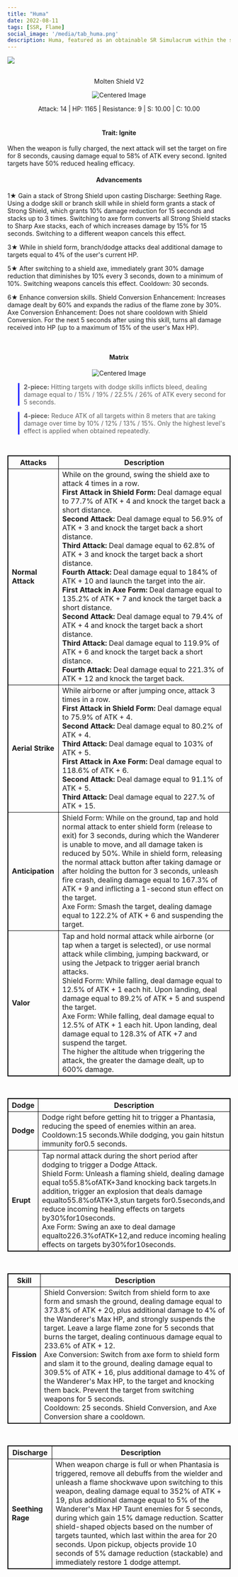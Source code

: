 ```yaml
---
title: "Huma"
date: 2022-08-11
tags: [SSR, Flame]
social_image: '/media/tab_huma.png'
description: Huma, featured as an obtainable SR Simulacrum within the simulacrum system, associated with the weapon Molten Shield V2.
---
```


![](https://i.postimg.cc/zXz0pFqp/Simulacrum-Huma-Awaken.webp)

</br>

<center>
Molten Shield V2
</center>

<p align="center">
<img src="https://i.postimg.cc/Y2J1VNNQ/Icon-Weapon-Molten-Shield-V2.webp" alt="Centered Image">
</p>

<center>
Attack: 14 | HP: 1165 | Resistance: 9 | S: 10.00 | C: 10.00
</center>

</br>

<h4 style="text-align: center;">Trait: Ignite</h4>
When the weapon is fully charged, the next attack will set the target on fire for 8 seconds, causing damage equal to 58% of ATK every second. Ignited targets have 50% reduced healing efficacy.


<h4 style="text-align: center;"> Advancements </h4>


1★ Gain a stack of Strong Shield upon casting Discharge: Seething Rage. Using a dodge skill or branch skill while in shield form grants a stack of Strong Shield, which grants 10% damage reduction for 15 seconds and stacks up to 3 times. Switching to axe form converts all Strong Shield stacks to Sharp Axe stacks, each of which increases damage by 15% for 15 seconds. Switching to a different weapon cancels this effect.


3★ While in shield form, branch/dodge attacks deal additional damage to targets equal to 4% of the user's current HP.



5★ After switching to a shield axe, immediately grant 30% damage reduction that diminishes by 10% every 3 seconds, down to a minimum of 10%. Switching weapons cancels this effect. Cooldown: 30 seconds.

6★ Enhance conversion skills. Shield Conversion Enhancement: Increases damage dealt by 60% and expands the radius of the flame zone by 30%. Axe Conversion Enhancement: Does not share cooldown with Shield Conversion. For the next 5 seconds after using this skill, turns all damage received into HP (up to a maximum of 15% of the user's Max HP).

</br>

<h4 style="text-align: center;"> Matrix </h4> 

<p align="center">
<img src="https://i.postimg.cc/QM6hK51Q/Huma-m.png" alt="Centered Image">
</p>



> **2-piece:** Hitting targets with dodge skills inflicts bleed, dealing damage equal to / 15% / 19% / 22.5% / 26% of ATK every second for 5 seconds.

> **4-piece:** Reduce ATK of all targets within 8 meters that are taking damage over time by 10% / 12% / 13% / 15%. Only the highest level's effect is applied when obtained repeatedly.

</br>

<style>
table {
    border-collapse: collapse;
}
table, th, td {
   border: 1.5px solid black;
}
blockquote {
    border-left: solid blue;
    padding-left: 10px;
}
</style>

| Attacks | Description |
| --- | --- |
| **Normal Attack** | While on the ground, swing the shield axe to attack 4 times in a row. </br> **First Attack in Shield Form:** Deal damage equal to 77.7% of ATK + 4 and knock the target back a short distance. </br> **Second Attack:** Deal damage equal to 56.9% of ATK + 3 and knock the target back a short distance. </br> **Third Attack:** Deal damage equal to 62.8% of ATK + 3 and knock the target back a short distance. </br> **Fourth Attack:** Deal damage equal to 184% of ATK + 10 and launch the target into the air. </br> **First Attack in Axe Form:** Deal damage equal to 135.2% of ATK + 7 and knock the target back a short distance. </br> **Second Attack:** Deal damage equal to 79.4% of ATK + 4 and knock the target back a short distance. </br> **Third Attack:** Deal damage equal to 119.9% of ATK + 6 and knock the target back a short distance. </br> **Fourth Attack:** Deal damage equal to 221.3% of ATK + 12 and knock the target back.
| **Aerial Strike** | While airborne or after jumping once, attack 3 times in a row. </br> **First Attack in Shield Form:** Deal damage equal to 75.9% of ATK + 4. </br> **Second Attack:** Deal damage equal to 80.2% of ATK + 4. </br> **Third Attack:** Deal damage equal to 103% of ATK + 5. </br> **First Attack in Axe Form:** Deal damage equal to 118.6% of ATK + 6. </br> **Second Attack:** Deal damage equal to 91.1% of ATK + 5. </br> **Third Attack:** Deal damage equal to 227.% of ATK + 15.
| **Anticipation** | Shield Form: While on the ground, tap and hold normal attack to enter shield form (release to exit) for 3 seconds, during which the Wanderer is unable to move, and all damage taken is reduced by 50%. While in shield form, releasing the normal attack button after taking damage or after holding the button for 3 seconds, unleash fire crash, dealing damage equal to 167.3% of ATK + 9 and inflicting a 1-second stun effect on the target.<br>Axe Form: Smash the target, dealing damage equal to 122.2% of ATK + 6 and suspending the target.
| **Valor** | Tap and hold normal attack while airborne (or tap when a target is selected), or use normal attack while climbing, jumping backward, or using the Jetpack to trigger aerial branch attacks.<br>Shield Form: While falling, deal damage equal to 12.5% of ATK + 1 each hit. Upon landing, deal damage equal to 89.2% of ATK + 5 and suspend the target.<br>Axe Form: While falling, deal damage equal to 12.5% of ATK + 1 each hit. Upon landing, deal damage equal to 128.3% of ATK +7 and suspend the target.<br>The higher the altitude when triggering the attack, the greater the damage dealt, up to 600% damage.

</br>

| Dodge | Description |
| --- | --- |
| **Dodge** | Dodge right before getting hit to trigger a Phantasia, reducing the speed of enemies within an area. Cooldown:15 seconds.While dodging, you gain hitstun immunity for0.5 seconds.
| **Erupt** | Tap normal attack during the short period after dodging to trigger a Dodge Attack.<br>Shield Form: Unleash a flaming shield, dealing damage equal to55.8%ofATK+3and knocking back targets.In addition, trigger an explosion that deals damage equalto55.8%ofATK+3,stun targets for0.5seconds,and reduce incoming healing effects on targets by30%for10seconds.<br>Axe Form: Swing an axe to deal damage equalto226.3%ofATK+12,and reduce incoming healing effects on targets by30%for10seconds.



</br>

| Skill | Description |
| --- | --- |
| **Fission** | Shield Conversion: Switch from shield form to axe form and smash the ground, dealing damage equal to 373.8% of ATK + 20, plus additional damage to 4% of the Wanderer's Max HP, and strongly suspends the target. Leave a large flame zone for 5 seconds that burns the target, dealing continuous damage equal to 233.6% of ATK + 12.<br>Axe Conversion: Switch from axe form to shield form and slam it to the ground, dealing damage equal to 309.5% of ATK + 16, plus additional damage to 4% of the Wanderer's Max HP, to the target and knocking them back. Prevent the target from switching weapons for 5 seconds.<br>Cooldown: 25 seconds. Shield Conversion, and Axe Conversion share a cooldown.

</br>

| Discharge | Description |
| --- | --- |
| **Seething Rage** | When weapon charge is full or when Phantasia is triggered, remove all debuffs from the wielder and unleash a flame shockwave upon switching to this weapon, dealing damage equal to 352% of ATK + 19, plus additional damage equal to 5% of the Wanderer's Max HP Taunt enemies for 5 seconds, during which gain 15% damage reduction. Scatter shield-shaped objects based on the number of targets taunted, which last within the area for 20 seconds. Upon pickup, objects provide 10 seconds of 5% damage reduction (stackable) and immediately restore 1 dodge attempt.
